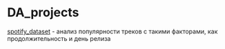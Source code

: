 # DA_projects

[spotify_dataset](https://github.com/justasimplesound/DA_projects/tree/main/spotify_dataset) - анализ популярности треков с такими факторами, как продолжительность и день релиза
